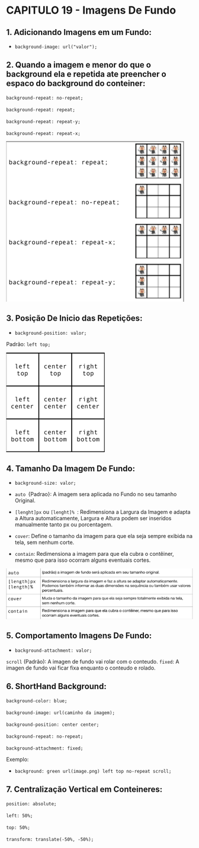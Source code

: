 # CAPITULO 19 - Imagens De Fundo

## 1. Adicionando Imagens em um Fundo:

- `background-image: url("valor");`

## 2. Quando a imagem e menor do que o background ela e repetida ate preencher o espaco do background do conteiner:


```
background-repeat: no-repeat;

background-repeat: repeat;

background-repeat: repeat-y;

background-repeat: repeat-x;
```

<img src="PREENCHIMENTO DO BACKGROUND.png">

## 3. Posição De Inicio das Repetições:

- `background-position: valor;`

Padrão: `left top;`

<img src="REFERENCIA DE INICIO DE REPETIÇÃO.png">

 ## 4. Tamanho Da Imagem De Fundo:

- `background-size: valor;`

 -  `auto `{Padrao}: A imagem sera aplicada no Fundo no seu tamanho Original.
 -  `[lenght]px` ou `[lenght]% `: Redimensiona a Largura da Imagem e adapta a Altura automaticamente, Largura e Altura podem ser inseridos manualmente tanto px ou porcentagem.
 - `cover`: Define o tamanho da imagem para que ela seja sempre exibida na tela, sem nenhum corte.
 - `contain`: Redimensiona a imagem para que ela cubra o contêiner, mesmo que para isso ocorram alguns eventuais cortes.

 <img src="VALORES BACKGROUND-SIZE.png">

## 5. Comportamento Imagens De Fundo:

- `background-attachment: valor;`

`scroll` (Padrão): A imagen de fundo vai rolar com o conteudo.
`fixed`: A imagen de fundo vai ficar fixa enquanto o conteudo e rolado.

## 6. ShortHand Background:

``` 
background-color: blue;

background-image: url(caminho da imagem);

background-position: center center;

background-repeat: no-repeat;

background-attachment: fixed;
```

Exemplo:

- `background: green url(image.png) left top no-repeat scroll;`

## 7. Centralização Vertical em Conteineres:

```
position: absolute;

left: 50%;

top: 50%;

transform: translate(-50%, -50%);
```
